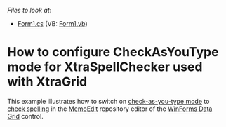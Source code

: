<!-- default file list -->
*Files to look at*:

* [Form1.cs](./CS/CheckAsYouTypeInXtraGrid/Form1.cs) (VB: [Form1.vb](./VB/CheckAsYouTypeInXtraGrid/Form1.vb))
<!-- default file list end -->
# How to configure CheckAsYouType mode for XtraSpellChecker used with XtraGrid


<p>This example illustrates how to switch on <a href="http://help.devexpress.com/#WindowsForms/DevExpressXtraSpellCheckerSpellChecker_SpellCheckModetopic">check-as-you-type mode</a> to <a href="http://help.devexpress.com/#WindowsForms/DevExpressXtraSpellCheckerSpellChecker_Checktopic">check spelling</a> in the <a href="https://docs.devexpress.com/WindowsForms/DevExpress.XtraEditors.MemoEdit">MemoEdit</a> repository editor of the <a href="https://docs.devexpress.com/WindowsForms/113894/controls-and-libraries/data-grid/getting-started-with-data-grid-and-views">WinForms Data Grid</a> control.</p>

<br/>


